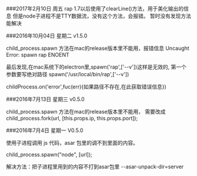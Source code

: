 ###2017年2月10日 周五
rap 1.7以后使用了clearLine()方法，用于美化输出的信息
但是node子进程不是TTY数据流，没有这个方法，会报错。
暂时没有发现方法能解决

###2016年10月04日 星期二 v1.5.0

child_process.spawn 方法在mac的release版本里不能用，报错信息 Uncaught Error: spawn rap ENOENT

最后发现,在mac系统下的electron里,spawn('rap',['--v'])这样是无效的,
第一个参数要写绝对路径 spawn('/usr/local/bin/rap',['--v'])

childProcess.on('error',fuc(err){如果路径不存在,在此获取错误信息})

###2016年7月13日 星期三 v0.5.0

child_process.spawn 方法在mac的release版本里不能用，
需要改成 child_process.fork(url, [this.props.ip, this.props.port]);

###2016年7月4日 星期一 V0.5.0

使用子进程调用 js 代码，asar 包里的调不到里面的内容。

child_process.spawn("node", [url]);

解决方法：把子进程里用到的内容不打到asar包里
--asar-unpack-dir=server
